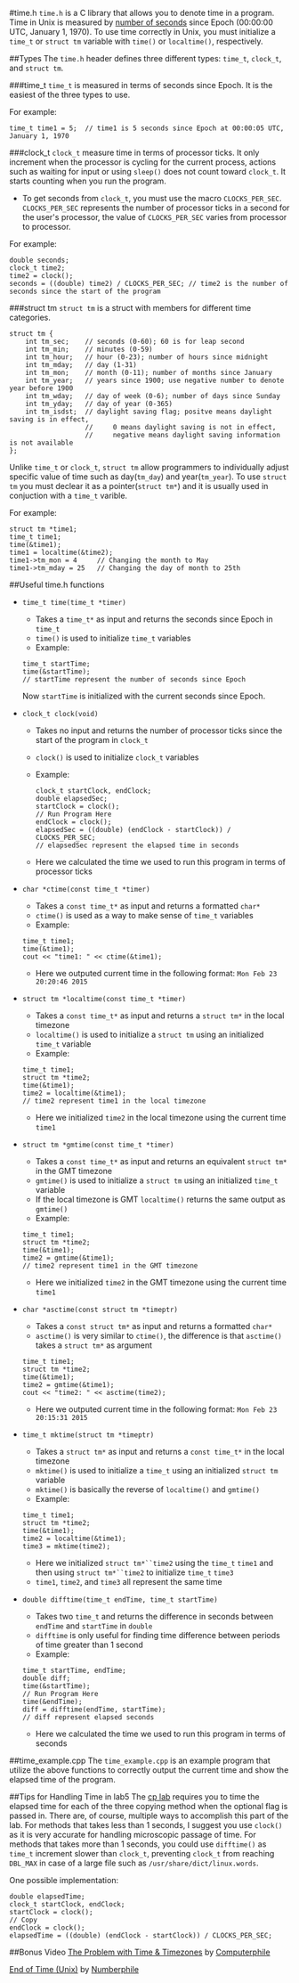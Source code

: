 #time.h
`time.h` is a C library that allows you to denote time in a program.
Time in Unix is measured by [number of seconds](http://www.coolepochcountdown.com/) since Epoch (00:00:00 UTC, January 1, 1970).
To use time correctly in Unix, you must initialize a `time_t` or `struct tm` variable with `time()` or `localtime()`, respectively.

##Types
The `time.h` header defines three different types: `time_t`, `clock_t`, and `struct tm`.

###time_t
`time_t` is measured in terms of seconds since Epoch.
It is the easiest of the three types to use.

For example:
```
time_t time1 = 5;  // time1 is 5 seconds since Epoch at 00:00:05 UTC, January 1, 1970
```

###clock_t
`clock_t` measure time in terms of processor ticks.
It only increment when the processor is cycling for the current process, actions such as waiting for input or using `sleep()` does not count toward `clock_t`.
It starts counting when you run the program.

* To get seconds from `clock_t`, you must use the macro `CLOCKS_PER_SEC`.
`CLOCKS_PER_SEC` represents the number of processor ticks in a second for the user's processor, the value of `CLOCKS_PER_SEC` varies from processor to processor.

For example:
```
double seconds;
clock_t time2;
time2 = clock();
seconds = ((double) time2) / CLOCKS_PER_SEC; // time2 is the number of seconds since the start of the program
```

###struct tm
`struct tm` is a struct with members for different time categories.
```
struct tm {
    int tm_sec;    // seconds (0-60); 60 is for leap second
    int tm_min;    // minutes (0-59)
    int tm_hour;   // hour (0-23); number of hours since midnight
    int tm_mday;   // day (1-31)
    int tm_mon;    // month (0-11); number of months since January
    int tm_year;   // years since 1900; use negative number to denote year before 1900
    int tm_wday;   // day of week (0-6); number of days since Sunday 
    int tm_yday;   // day of year (0-365)
    int tm_isdst;  // daylight saving flag; positve means daylight saving is in effect,
                   //     0 means daylight saving is not in effect,
                   //     negative means daylight saving information is not available
};
```
Unlike `time_t` or `clock_t`, `struct tm` allow programmers to individually adjust specific value of time such as day(`tm_day`) and year(`tm_year`).
To use `struct tm` you must declear it as a pointer(`struct tm*`) and it is usually used in conjuction with a `time_t` varible.

For example:
```
struct tm *time1;
time_t time1;
time(&time1);
time1 = localtime(&time2);
time1->tm_mon = 4     // Changing the month to May
time1->tm_mday = 25   // Changing the day of month to 25th
```


##Useful time.h functions


* `time_t time(time_t *timer)`
  * Takes a `time_t*` as input and returns the seconds since Epoch in `time_t`
  * `time()` is used to initialize `time_t` variables
  * Example:
  ```
  time_t startTime;
  time(&startTime);
  // startTime represent the number of seconds since Epoch
  ```
  Now `startTime` is initialized with the current seconds since Epoch.

* `clock_t clock(void)`
  * Takes no input and returns the number of processor ticks since the start of the program in `clock_t`
  * `clock()` is used to initialize `clock_t` variables
  * Example:
    ```
    clock_t startClock, endClock;
    double elapsedSec;
    startClock = clock();
    // Run Program Here
    endClock = clock();
    elapsedSec = ((double) (endClock - startClock)) / CLOCKS_PER_SEC;
    // elapsedSec represent the elapsed time in seconds
    ```
  
  * Here we calculated the time we used to run this program in terms of processor ticks

* `char *ctime(const time_t *timer)`
  * Takes a `const time_t*` as input and returns a formatted `char*`
  * `ctime()` is used as a way to make sense of `time_t` variables
  * Example:
  ```
  time_t time1;
  time(&time1);
  cout << "time1: " << ctime(&time1);
  ```
  * Here we outputed current time in the following format: `Mon Feb 23 20:20:46 2015`
 
* `struct tm *localtime(const time_t *timer)`
  * Takes a `const time_t*` as input and returns a `struct tm*` in the local timezone
  * `localtime()` is used to initialize a `struct tm` using an initialized `time_t` variable
  * Example:
  ```
  time_t time1;
  struct tm *time2;
  time(&time1);
  time2 = localtime(&time1);  
  // time2 represent time1 in the local timezone
  ```
  * Here we initialized `time2` in the local timezone using the current time `time1`
  
* `struct tm *gmtime(const time_t *timer)`
  * Takes a `const time_t*` as input and returns an equivalent `struct tm*` in the GMT timezone
  * `gmtime()` is used to initialize a `struct tm` using an initialized `time_t` variable
  * If the local timezone is GMT `localtime()` returns the same output as `gmtime()`
  * Example:
  ```
  time_t time1;
  struct tm *time2;
  time(&time1);
  time2 = gmtime(&time1);  
  // time2 represent time1 in the GMT timezone
  ```
  * Here we initialized `time2` in the GMT timezone using the current time `time1`
  
* `char *asctime(const struct tm *timeptr)`
  * Takes a `const struct tm*` as input and returns a formatted `char*`
  * `asctime()` is very similar to `ctime()`, the difference is that `asctime()` takes a `struct tm*` as argument
  ```
  time_t time1;
  struct tm *time2;
  time(&time1);
  time2 = gmtime(&time1);  
  cout << "time2: " << asctime(time2);
  ```
  * Here we outputed current time in the following format: `Mon Feb 23 20:15:31 2015`

* `time_t mktime(struct tm *timeptr)`
  * Takes a `struct tm*` as input and returns a `const time_t*` in the local timezone
  * `mktime()` is used to initialize a `time_t` using an initialized `struct tm` variable
  * `mktime()` is basically the reverse of `localtime()` and `gmtime()`
  * Example:
  ```
  time_t time1;
  struct tm *time2;
  time(&time1);
  time2 = localtime(&time1);
  time3 = mktime(time2);  
  ```
  * Here we initialized `struct tm*``time2` using the `time_t` `time1` and then using  `struct tm*``time2` to initialize `time_t` `time3`
  * `time1`, `time2`, and `time3` all represent the same time
  
* `double difftime(time_t endTime, time_t startTime)`
  * Takes two `time_t` and returns the difference in seconds between `endTime` and `startTime` in `double`
  * `difftime` is only useful for finding time difference between periods of time greater than 1 second
  * Example:
  ```
  time_t startTime, endTime;
  double diff;
  time(&startTime);
  // Run Program Here
  time(&endTime);
  diff = difftime(endTime, startTime);
  // diff represent elapsed seconds
  ```
  * Here we calculated the time we used to run this program in terms of seconds
  
##time_example.cpp
The `time_example.cpp` is an example program that utilize the above functions to correctly output the current time and show the elapsed time of the program.

##Tips for Handling Time in lab5
The [cp lab](../../../assignments/lab/lab5-cp/) requires you to time the elapsed time for each of the three copying method when the optional flag is passed in.
There are, of course, multiple ways to accomplish this part of the lab.
For methods that takes less than 1 seconds, I suggest you use `clock()` as it is very accurate for handling microscopic passage of time.
For methods that takes more than 1 seconds, you could use `difftime()` as `time_t` increment slower than `clock_t`, preventing `clock_t` from reaching `DBL_MAX` in case of a large file such as `/usr/share/dict/linux.words`.

One possible implementation:
```
double elapsedTime;
clock_t startClock, endClock;
startClock = clock();
// Copy
endClock = clock();
elapsedTime = ((double) (endClock - startClock)) / CLOCKS_PER_SEC;
```
  
##Bonus Video
[The Problem with Time & Timezones](https://www.youtube.com/watch?v=-5wpm-gesOY) by [Computerphile](https://www.youtube.com/user/Computerphile)

[End of Time (Unix)](https://www.youtube.com/watch?v=QJQ691PTKsA) by [Numberphile](https://www.youtube.com/user/numberphile)
